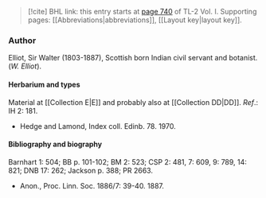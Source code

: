 > [!cite] BHL link: this entry starts at [page 740](https://www.biodiversitylibrary.org/item/103414#page/788/mode/1up) of TL-2 Vol. I.
> Supporting pages: [[Abbreviations|abbreviations]], [[Layout key|layout key]].

### Author

Elliot, Sir Walter (1803-1887), Scottish born Indian civil servant and botanist. (*W. Elliot*).

#### Herbarium and types

Material at [[Collection E|E]] and probably also at [[Collection DD|DD]].
*Ref*.: IH 2: 181.
- Hedge and Lamond, Index coll. Edinb. 78. 1970.

#### Bibliography and biography

Barnhart 1: 504; BB p. 101-102; BM 2: 523; CSP 2: 481, 7: 609, 9: 789, 14: 821; DNB 17: 262; Jackson p. 388; PR 2663.
- Anon., Proc. Linn. Soc. 1886/7: 39-40. 1887.

